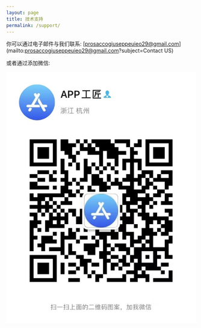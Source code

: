 ```yaml
---
layout: page
title: 技术支持
permalink: /support/
---
```


你可以通过电子邮件与我们联系:
[prosaccogiuseppeuieo29@gmail.com](mailto:prosaccogiuseppeuieo29@gmail.com?subject=Contact US)

或者通过添加微信:

![微信](/assets/images/qrcode.jpg)
